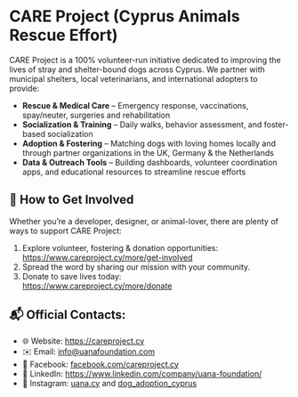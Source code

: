 # CARE Project (Cyprus Animals Rescue Effort)

CARE Project is a 100% volunteer-run initiative dedicated to improving the lives of stray and shelter-bound dogs across Cyprus. We partner with municipal shelters, local veterinarians, and international adopters to provide:

- **Rescue & Medical Care** – Emergency response, vaccinations, spay/neuter, surgeries and rehabilitation  
- **Socialization & Training** – Daily walks, behavior assessment, and foster-based socialization  
- **Adoption & Fostering** – Matching dogs with loving homes locally and through partner organizations in the UK, Germany & the Netherlands  
- **Data & Outreach Tools** – Building dashboards, volunteer coordination apps, and educational resources to streamline rescue efforts

## 🤝 How to Get Involved

Whether you’re a developer, designer, or animal-lover, there are plenty of ways to support CARE Project:

1. Explore volunteer, fostering & donation opportunities:  
   https://www.careproject.cy/more/get-involved  
2. Spread the word by sharing our mission with your community.  
3. Donate to save lives today:  
   https://www.careproject.cy/more/donate

## 📬 Official Contacts:

- 🌐 Website: https://careproject.cy  
- ✉️ Email: info@uanafoundation.com  
- 💬 Facebook: [facebook.com/careproject.cy](https://www.facebook.com/careproject.cy)
- 🔗 LinkedIn: https://www.linkedin.com/company/uana-foundation/
- 📢 Instagram: [uana.cy](https://www.instagram.com/uana.cy/) and [dog_adoption_cyprus](https://www.instagram.com/dog_adoption_cyprus/)  
